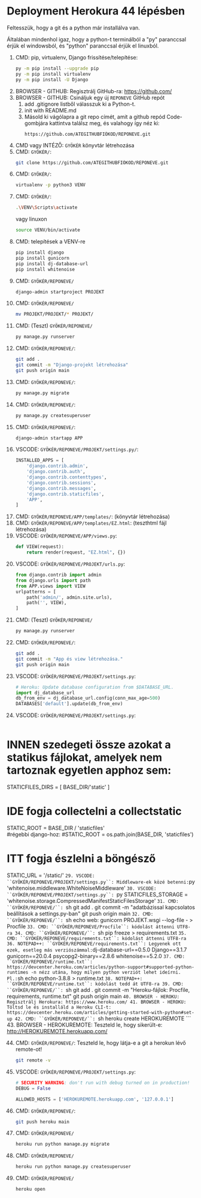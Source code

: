 # Deployment Herokura 44 lépésben
Feltesszük, hogy a git és a python már installálva van. 

Általában mindenhol igaz, hogy a python-t terminálból a "py" paranccsal érjük el windowsból, és "python" paranccsal érjük el linuxból.

1. CMD: pip, virtualenv, Django frissítése/telepítése:
	```sh
	py -m pip install --upgrade pip
	py -m pip install virtualenv
	py -m pip install -U Django
	```
2. BROWSER - GITHUB: Regisztrálj GitHub-ra: https://github.com/
3. BROWSER - GITHUB: Csináljuk egy új ``REPONEVE`` GitHub repót
    1. add .gitignore listből válasszuk ki a Python-t.
    2. init with README.md
    3. Másold ki vágólapra a git repo címét, amit a github repód Code-gombjára kattintva találsz meg, és valahogy így néz ki: 
	    ```
	    https://github.com/ATEGITHUBFIÓKOD/REPONEVE.git
	    ```
4. CMD vagy INTÉZŐ: ``GYÖKÉR`` könyvtár létrehozása
5. CMD: ``GYÖKÉR/``: 
	```sh
	git clone https://github.com/ATEGITHUBFIÓKOD/REPONEVE.git
	```
8. CMD: ``GYÖKÉR/``:  
	```sh
	virtualenv -p python3 VENV
	```
9. CMD: ``GYÖKÉR/``: 
	```sh
	.\VENV\Scripts\activate
	``` 
	vagy linuxon  
	```sh
	source VENV/bin/activate
	```
10. CMD: telepítések a VENV-re  
	```sh
	pip install django
	pip install gunicorn
	pip install dj-database-url
	pip install whitenoise
	```
14. CMD:  ``GYÖKÉR/REPONEVE/``
	```sh
	django-admin startproject PROJEKT
	```
15. CMD:  ``GYÖKÉR/REPONEVE/``
	```sh
	mv PROJEKT/PROJEKT/* PROJEKT/
	```
16. CMD: (Teszt) ``GYÖKÉR/REPONEVE/``
	```sh
	py manage.py runserver
	```
17. CMD: ``GYÖKÉR/REPONEVE/``: 
	```sh
	git add .
	git commit -m "Django-projekt létrehozása"
	git push origin main
	```
18. CMD: ``GYÖKÉR/REPONEVE/``:  
	```sh
	py manage.py migrate
	```
19. CMD: ``GYÖKÉR/REPONEVE/``:  
	```sh
	py manage.py createsuperuser
	```
20. CMD: ``GYÖKÉR/REPONEVE/``:  
	```sh
	django-admin startapp APP
	```
21. VSCODE: ``GYÖKÉR/REPONEVE/PROJEKT/settings.py/``: 
	```py
	INSTALLED_APPS = [
	    'django.contrib.admin',
	    'django.contrib.auth',
	    'django.contrib.contenttypes',
	    'django.contrib.sessions',
	    'django.contrib.messages',
	    'django.contrib.staticfiles',
	    'APP',
	]
	```
22. CMD: ``GYÖKÉR/REPONEVE/APP/templates/``: (könyvtár létrehozása)
23. CMD: ``GYÖKÉR/REPONEVE/APP/templates/EZ.html``: (teszthtml fájl létrehozása)
24. VSCODE: ``GYÖKÉR/REPONEVE/APP/views.py``:
	```py
	def VIEW(request):
	    return render(request, "EZ.html", {})
	```
25. VSCODE: ``GYÖKÉR/REPONEVE/PROJEKT/urls.py``: 
	```py
	from django.contrib import admin
	from django.urls import path
	from APP.views import VIEW
	urlpatterns = [
	    path('admin/', admin.site.urls),
	    path('', VIEW),
	]
	```
16. CMD: (Teszt) ``GYÖKÉR/REPONEVE/`` 
	```sh
	py manage.py runserver
	```
26. CMD: ``GYÖKÉR/REPONEVE/``: 
	```sh
	git add .
	git commit -m "App és view létrehozása."
	git push origin main
	```
27. VSCODE: ``GYÖKÉR/REPONEVE/PROJEKT/settings.py``: 
	```py
	# Heroku: Update database configuration from $DATABASE_URL.
	import dj_database_url
	db_from_env = dj_database_url.config(conn_max_age=500)
	DATABASES['default'].update(db_from_env)
	```
28. VSCODE: ``GYÖKÉR/REPONEVE/PROJEKT/settings.py``: 
	```py
# INNEN szedegeti össze azokat a statikus fájlokat, amelyek nem tartoznak egyetlen apphoz sem:
STATICFILES_DIRS = [
    BASE_DIR/'static'
]

# IDE fogja collectelni a collectstatic
STATIC_ROOT = BASE_DIR / 'staticfiles'  
#régebbi django-hoz: 
#STATIC_ROOT = os.path.join(BASE_DIR, 'staticfiles')

# ITT fogja észlelni a böngésző
STATIC_URL = '/static/'
	```
29. VSCODE: ``GYÖKÉR/REPONEVE/PROJEKT/settings.py``: Middleware-ek közé betenni:
	```py
	'whitenoise.middleware.WhiteNoiseMiddleware'
	```
30. VSCODE: ``GYÖKÉR/REPONEVE/PROJEKT/settings.py``: 
	```py
	STATICFILES_STORAGE = 'whitenoise.storage.CompressedManifestStaticFilesStorage'
	```
31. CMD: ``GYÖKÉR/REPONEVE/``: 
	```sh
	git add .
	git commit -m "adatbázissal kapcsolatos beállítások a settings.py-ban"
	git push origin main
	```
32. CMD: ``GYÖKÉR/REPONEVE/``: 
	```sh
	echo web: gunicorn PROJEKT.wsgi --log-file - > Procfile
	```
33. CMD: ``GYÖKÉR/REPONEVE/Procfile``: kódolást áttenni UTF8-ra
34. CMD: ``GYÖKÉR/REPONEVE/``: 
	```sh
	pip freeze > requirements.txt
	```
35. CMD: ``GYÖKÉR/REPONEVE/requirements.txt``: kódolást áttenni UTF8-ra
36. NOTEPAD++: ``GYÖKÉR/REPONEVE/requirements.txt``: Legyenek ott ezek, esetleg más verziószámmal:
	```dj-database-url==0.5.0
	Django==3.1.7
	gunicorn==20.0.4
	psycopg2-binary==2.8.6
	whitenoise==5.2.0
	```
37. CMD: ``GYÖKÉR/REPONEVE/runtime.txt``: https://devcenter.heroku.com/articles/python-support#supported-python-runtimes -n nézz utána, hogy milyen python verziót lehet ideírni. Pl.:
	```sh
	echo python-3.8.8 > runtime.txt
	```
38. NOTEPAD++: ``GYÖKÉR/REPONEVE/runtime.txt``: kódolást tedd át UTF8-ra
39. CMD: ``GYÖKÉR/REPONEVE/``: 
	```sh
	git add .
	git commit -m "Heroku-fájlok: Procfile, requirements, runtime.txt"
	git push origin main
	```
40. BROWSER - HEROKU: Regisztrálj Herokura: https://www.heroku.com/
41. BROWSER - HEROKU: Töltsd le és installáld a Heroku CLI-t: https://devcenter.heroku.com/articles/getting-started-with-python#set-up
42. CMD: ``GYÖKÉR/REPONEVE/``: 
	```sh
	heroku create HEROKUREMOTE
	```
43. BROWSER - HEROKUREMOTE: Teszteld le, hogy sikerült-e:  http://HEROKUREMOTE.herokuapp.com/ 

44. CMD: ``GYÖKÉR/REPONEVE/``: Teszteld le, hogy látja-e a git a herokun lévő remote-ot!
	```sh
	git remote -v
	```

45. VSCODE: ``GYÖKÉR/REPONEVE/PROJEKT/settings.py``: 
	```py
	# SECURITY WARNING: don't run with debug turned on in production!
	DEBUG = False

	ALLOWED_HOSTS = ['HEROKUREMOTE.herokuapp.com', '127.0.0.1']
	```

46. CMD: ``GYÖKÉR/REPONEVE/``: 
	```sh
	git push heroku main
	``` 
47. CMD: ``GYÖKÉR/REPONEVE/`` 
	```sh
	heroku run python manage.py migrate
	```
48. CMD: ``GYÖKÉR/REPONEVE/`` 
	```sh
	heroku run python manage.py createsuperuser
	```
49. CMD: ``GYÖKÉR/REPONEVE/`` 
	```sh
	heroku open
	```
